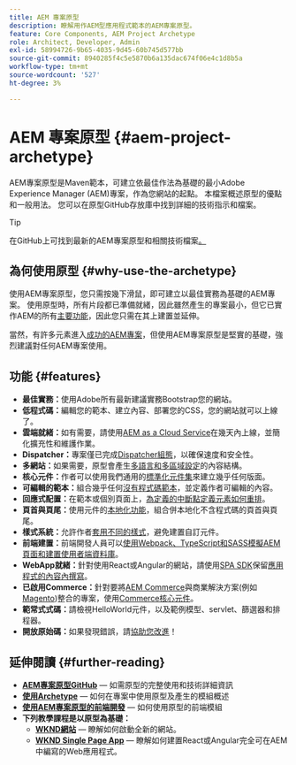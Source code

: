 ```yaml
---
title: AEM 專案原型
description: 瞭解用作AEM型應用程式範本的AEM專案原型。
feature: Core Components, AEM Project Archetype
role: Architect, Developer, Admin
exl-id: 58994726-9b65-4035-9d45-60b745d577bb
source-git-commit: 8940285f4c5e5870b6a135dac674f06e4c1d8b5a
workflow-type: tm+mt
source-wordcount: '527'
ht-degree: 3%

---
```



# AEM 專案原型 {#aem-project-archetype}

AEM專案原型是Maven範本，可建立依最佳作法為基礎的最小Adobe Experience Manager (AEM)專案，作為您網站的起點。 本檔案概述原型的優點和一般用法。 您可以在原型GitHub存放庫中找到詳細的技術指示和檔案。

>[!TIP]
>
>在GitHub上可找到最新的AEM專案原型和相關技術檔案[。](https://github.com/adobe/aem-project-archetype)

## 為何使用原型 {#why-use-the-archetype}

使用AEM專案原型，您只需按幾下滑鼠，即可建立以最佳實務為基礎的AEM專案。 使用原型時，所有片段都已準備就緒，因此雖然產生的專案最小，但它已實作AEM的所有[主要功能](/help/developing/archetype/using.md#what-you-get)，因此您只需在其上建置並延伸。

當然，有許多元素進入[成功的AEM專案](/help/developing/success.md)，但使用AEM專案原型是堅實的基礎，強烈建議對任何AEM專案使用。

## 功能 {#features}

* **最佳實務：**&#x200B;使用Adobe所有最新建議實務Bootstrap您的網站。
* **低程式碼：**&#x200B;編輯您的範本、建立內容、部署您的CSS，您的網站就可以上線了。
* **雲端就緒：**&#x200B;如有需要，請使用[AEM as a Cloud Service](https://experienceleague.adobe.com/docs/experience-manager-cloud-service/landing/home.html)在幾天內上線，並簡化擴充性和維護作業。
* **Dispatcher：**&#x200B;專案僅已完成[Dispatcher組態](https://experienceleague.adobe.com/docs/experience-manager-dispatcher/using/dispatcher.html)，以確保速度和安全性。
* **多網站：**&#x200B;如果需要，原型會產生[多語言和多區域設定](https://experienceleague.adobe.com/docs/experience-manager-cloud-service/sites/administering/reusing-content/msm/overview.html)的內容結構。
* **核心元件：**&#x200B;作者可以使用我們通用的[標準化元件集](/help/introduction.md)來建立幾乎任何版面。
* **可編輯的範本：**&#x200B;組合幾乎任何[沒有程式碼範本](https://experienceleague.adobe.com/docs/experience-manager-learn/sites/page-authoring/template-editor-feature-video-use.html)，並定義作者可編輯的內容。
* **回應式配置：**&#x200B;在範本或個別頁面上，[為定義的中斷點定義元素如何重排](https://experienceleague.adobe.com/docs/experience-manager-core-components/using/get-started/localization.html)。
* **頁首與頁尾：**&#x200B;使用元件的[本地化功能](https://experienceleague.adobe.com/docs/experience-manager-core-components/using/get-started/localization.html)，組合併本地化不含程式碼的頁首與頁尾。
* **樣式系統：**&#x200B;允許作者[套用不同的樣式](https://experienceleague.adobe.com/docs/experience-manager-learn/getting-started-wknd-tutorial-develop/project-archetype/style-system.html)，避免建置自訂元件。
* **前端建置：**&#x200B;前端開發人員可以[使用Webpack、TypeScript和SASS模擬AEM頁面和建置使用者端資料庫](front-end.md)。
* **WebApp就緒：**&#x200B;針對使用React或Angular的網站，請使用[SPA SDK](https://experienceleague.adobe.com/docs/experience-manager-cloud-service/content/implementing/developing/hybrid/developing.html)保留[應用程式的內容內撰寫](https://experienceleague.adobe.com/docs/experience-manager-learn/sites/spa-editor/spa-editor-framework-feature-video-use.html)。
* **已啟用Commerce：**&#x200B;針對要將[AEM Commerce](https://experienceleague.adobe.com/docs/experience-manager-cloud-service/content-and-commerce/home.html)與商業解決方案(例如[Magento](https://magento.com/))整合的專案，使用[Commerce核心元件](https://github.com/adobe/aem-core-cif-components)。
* **範常式式碼：**&#x200B;請檢視HelloWorld元件，以及範例模型、servlet、篩選器和排程器。
* **開放原始碼：**&#x200B;如果發現錯誤，請[協助您改進](https://github.com/adobe/aem-core-wcm-components/blob/master/CONTRIBUTING.md)！

## 延伸閱讀 {#further-reading}

* **[AEM專案原型GitHub](https://github.com/adobe/aem-project-archetype)** — 如需原型的完整使用和技術詳細資訊
* **[使用Archetype](using.md)** — 如何在專案中使用原型及產生的模組概述
* **[使用AEM專案原型的前端開發](front-end.md)** — 如何使用原型的前端模組
* **下列教學課程是以原型為基礎：**
   * **[WKND網站](https://experienceleague.adobe.com/docs/experience-manager-learn/getting-started-wknd-tutorial-develop/overview.html)** — 瞭解如何啟動全新的網站。
   * **[WKND Single Page App](https://experienceleague.adobe.com/docs/experience-manager-learn/sites/spa-editor/spa-editor-framework-feature-video-use.html)** — 瞭解如何建置React或Angular完全可在AEM中編寫的Web應用程式。
